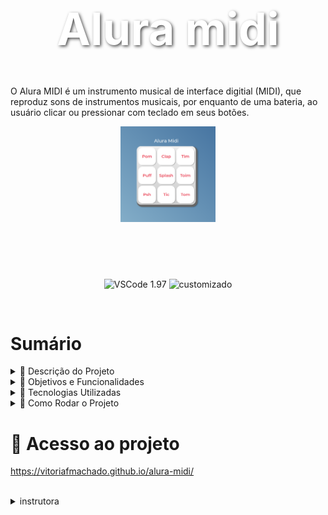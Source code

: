 <h1 align="center" style="font-size: 72px; color: white; font-weight: bold; text-shadow: 2px 2px 5px rgba(0, 0, 0, 0.7);">
    Alura midi
</h1>

<p>O Alura MIDI é um instrumento musical de interface digitial (MIDI), que reproduz sons de instrumentos musicais, por enquanto de uma bateria, ao usuário clicar ou pressionar com teclado em seus botões.</p>

 <p align="center">
   <img src = "images/136043109-1fc85faa-8cfb-4056-a144-98f0f75c2565.png" style="width: 30%; height: auto;">
</p>

<br><br>
 #
 <p align="center">
  <img src="https://img.shields.io/static/v1?label=VSCode&message=1.97&color=blue&style=for-the-badge" alt="VSCode 1.97">
  <img src="https://camo.githubusercontent.com/59f36b9cbb59dfd9437042116652fb752a0e0cffba1ba06dfb68bb20d620e06b/687474703a2f2f696d672e736869656c64732e696f2f7374617469632f76313f6c6162656c3d535441545553266d6573736167653d436f6e636c7569646f26636f6c6f723d475245454e267374796c653d666f722d7468652d6261646765" alt="customizado">
</p>


<br>

<h1>Sumário</h1>
<details>
  <summary>🔹 Descrição do Projeto</summary>
  <p>Esse Projeto foi desenvolvido durante um curso de JavaScript da Alura, com o objetivo de criar uma aplicação que reproduza os sons de instrumentos através do clique do mouse ou do uso de teclas do teclado. Para criação do Alura Midi as seguintes funcionalidades foram aplicadas:</p>
  <ul>
    <li>Aplicação do querySelector;</li>
    <li>Criação de uma função que reproduz os sons armazenados em elementos áudios no HTML;</li>
    <li>Poder controlar a aplicação do Alura Midi com os botões feitos através do HTML e CSS;</li>
    <li>Adição da reprodução do som via teclado, usando "Enter" ou "Space";</li>
    <li>Código otimizado, com o objetivo de reduzir a repetição de código.</li>
  </ul>
</details>

<details>
  <summary>🔹 Objetivos e Funcionalidades</summary>
  <p>O objetivo deste projeto foi criar uma aplicação interativa que permita ao usuário gerar sons de instrumentos musicais ao clicar nos botões ou pressionar teclas específicas. Algumas funcionalidades incluem:</p>
  <ul>
    <li>Controle de som via mouse e teclado;</li>
    <li>Interface simples e direta;</li>
    <li>Reprodução de sons via eventos de clique e teclado;</li>
    <li>Função de otimização do código para melhorar a performance e manutenção.</li>
  </ul>
</details>

<details>
  <summary>🔹 Tecnologias Utilizadas</summary>
  <p>As tecnologias principais utilizadas neste projeto foram:</p>
  <ul>
    <li><strong>HTML</strong> - Para estruturar a página e os elementos interativos;</li>
    <li><strong>CSS</strong> - Para estilizar os botões e a página;</li>
    <li><strong>JavaScript</strong> - Para criar a lógica de interação dos botões e sons.</li>
  </ul>
</details>


<details>
  <summary>🔹 Como Rodar o Projeto</summary>
  <p>Clone este repositório e abra o arquivo <code>index.html</code> no seu navegador:</p>
  <pre>
    git clone https://github.com/SEU_USUARIO/alura-midi.git
    cd alura-midi
    # Abra o arquivo index.html no seu navegador
  </pre>
</details>


 # 📁 Acesso ao projeto
 https://vitoriafmachado.github.io/alura-midi/

 <br>
 <details>
<summary> instrutora </summary>
     <pre>
<p>Vanessa me tonini - Alura </p>
     </pre>

 </details>

